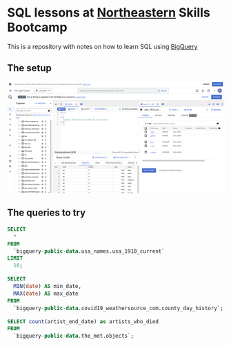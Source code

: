 # SQL lessons at [Northeastern](https://www.nulondon.ac.uk/) Skills Bootcamp

This is a repository with notes on how to learn SQL using [BigQuery](https://console.cloud.google.com/bigquery)

## The setup

![set up](bq_setup.png)

## The queries to try

```sql
SELECT
  *
FROM
  `bigquery-public-data.usa_names.usa_1910_current`
LIMIT
  10;
 ```

```sql
SELECT
  MIN(date) AS min_date,
  MAX(date) AS max_date
FROM
  `bigquery-public-data.covid19_weathersource_com.county_day_history`;
  ```

```sql
SELECT count(artist_end_date) as artists_who_died
FROM
  `bigquery-public-data.the_met.objects`;
  ```
